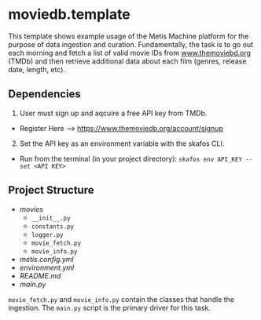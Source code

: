 # moviedb.template
This template shows example usage of the Metis Machine platform for the purpose of data ingestion and curation. Fundamentally, the task is to go out each morning and fetch a list of valid movie IDs from www.themoviebd.org (TMDb) and then retrieve additional data about each film (genres, release date, length, etc).

## Dependencies
1. User must sign up and aqcuire a free API key from TMDb.
  - Register Here --> https://www.themoviedb.org/account/signup
2. Set the API key as an environment variable with the skafos CLI.
  - Run from the terminal (in your project directory): `skafos env API_KEY --set <API KEY>`

## Project Structure
- *movies*
  - `__init__.py`
  - `constants.py`
  - `logger.py`
  - `movie_fetch.py`
  - `movie_info.py`
- *metis.config.yml*
- *environment.yml*
- *README.md*
- *main.py*

`movie_fetch.py` and `movie_info.py` contain the classes that handle the ingestion. The `main.py` script is the primary driver for this task.

